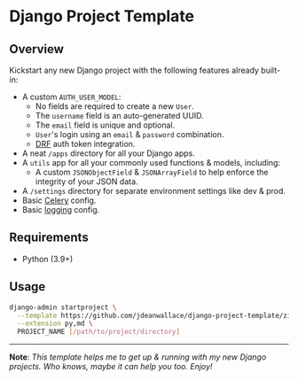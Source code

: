 <!-- {% if False %} -->

# Django Project Template

## Overview
Kickstart any new Django project with the following features already built-in:
- A custom `AUTH_USER_MODEL`:
  - No fields are required to create a new `User`.
  - The `username` field is an auto-generated UUID.
  - The `email` field is unique and optional.
  - `User`'s login using an `email` & `password` combination.
  - [DRF](https://www.django-rest-framework.org/) auth token integration.
- A neat `/apps` directory for all your Django apps.
- A `utils` app for all your commonly used functions & models, including:
  - A custom `JSONObjectField` & `JSONArrayField` to help enforce the integrity of your JSON data.
- A `/settings` directory for separate environment settings like dev & prod.
- Basic [Celery](https://docs.celeryproject.org/en/latest/index.html) config.
- Basic [logging](https://docs.python.org/3/library/logging.html) config.

## Requirements
- Python (3.9+)

## Usage
```bash
django-admin startproject \
  --template https://github.com/jdeanwallace/django-project-template/zipball/master \
  --extension py,md \
  PROJECT_NAME [/path/to/project/directory]
```

---

**Note**: *This template helps me to get up & running with my new Django projects. Who knows, maybe it can help you too. Enjoy!*

<!-- {% endif %}Source: https://github.com/jdeanwallace/django-project-template -->

<!-- Start {{ "--"|add:">" }}

# {{ project_name|title }} Django Project
---

## Getting Started
```bash
cd /path/to/project/directory
python -m venv venv
. venv/bin/activate
pip install pip-tools --upgrade
pip-sync requirements/dev.txt
./manage.py makemigrations
./manage.py migrate
./manage.py createsuperuser
...
./manage.py runserver
```

{{ "<!"|add:"--" }} End. -->
